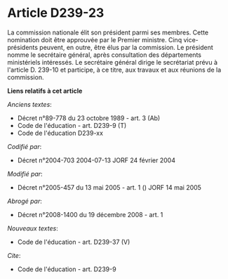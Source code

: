 # Article D239-23

La commission nationale élit son président parmi ses membres. Cette nomination doit être approuvée par le Premier ministre.
Cinq vice-présidents peuvent, en outre, être élus par la commission. Le président nomme le secrétaire général, après
consultation des départements ministériels intéressés. Le secrétaire général dirige le secrétariat prévu à l'article D.
239-10 et participe, à ce titre, aux travaux et aux réunions de la commission.

**Liens relatifs à cet article**

_Anciens textes_:

  - Décret n°89-778 du 23 octobre 1989 - art. 3 (Ab)
  - Code de l'éducation - art. D239-9 (T)
  - Code de l'éducation D239-xx

_Codifié par_:

  - Décret n°2004-703 2004-07-13 JORF 24 février 2004

_Modifié par_:

  - Décret n°2005-457 du 13 mai 2005 - art. 1 () JORF 14 mai 2005

_Abrogé par_:

  - Décret n°2008-1400 du 19 décembre 2008 - art. 1

_Nouveaux textes_:

  - Code de l'éducation - art. D239-37 (V)

_Cite_:

  - Code de l'éducation - art. D239-9
